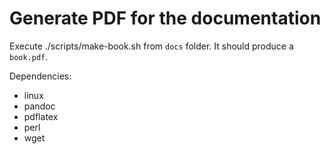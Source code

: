 # Generate PDF for the documentation

Execute ./scripts/make-book.sh from `docs` folder. It should produce a `book.pdf`.

Dependencies:

* linux
* pandoc
* pdflatex
* perl
* wget

